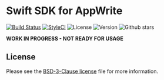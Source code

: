 # Swift SDK for AppWrite

[![Build Status](https://travis-ci.com/armino-dev/appwrite-swift-sdk.svg?branch=master)](https://travis-ci.com/armino-dev/appwrite-swift-sdk)
[![StyleCI](https://github.styleci.io/repos/267389425/shield?branch=master)](https://github.styleci.io/repos/267389425)
![License](https://img.shields.io/github/license/appwrite/appwrite)
![Version](https://img.shields.io/badge/api%20version-0.6.1-blue.svg?v=1)
![Github stars](https://img.shields.io/github/stars/armino-dev/appwrite-swift-sdk)

**WORK IN PROGRESS - NOT READY FOR USAGE**



## License

Please see the [BSD-3-Clause license](https://raw.githubusercontent.com/appwrite/appwrite/master/LICENSE) file for more information.
